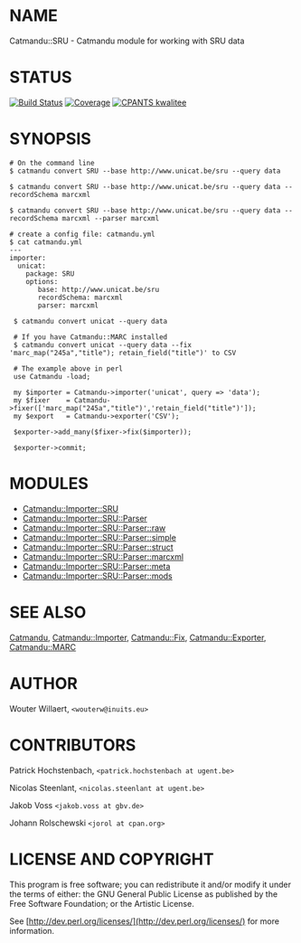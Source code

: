 # NAME

Catmandu::SRU - Catmandu module for working with SRU data

# STATUS
[![Build Status](https://travis-ci.org/LibreCat/Catmandu-SRU.svg?branch=master)](https://travis-ci.org/LibreCat/Catmandu-SRU)
[![Coverage](https://coveralls.io/repos/LibreCat/Catmandu-SRU/badge.png?branch=master)](https://coveralls.io/r/LibreCat/Catmandu-SRU)
[![CPANTS kwalitee](http://cpants.cpanauthors.org/dist/Catmandu-SRU.png)](http://cpants.cpanauthors.org/dist/Catmandu-SRU)

# SYNOPSIS

    # On the command line
    $ catmandu convert SRU --base http://www.unicat.be/sru --query data

    $ catmandu convert SRU --base http://www.unicat.be/sru --query data --recordSchema marcxml

    $ catmandu convert SRU --base http://www.unicat.be/sru --query data --recordSchema marcxml --parser marcxml

    # create a config file: catmandu.yml
    $ cat catmandu.yml
    ---
    importer:
      unicat:
        package: SRU
        options:
           base: http://www.unicat.be/sru
           recordSchema: marcxml
           parser: marcxml

     $ catmandu convert unicat --query data

     # If you have Catmandu::MARC installed
     $ catmandu convert unicat --query data --fix 'marc_map("245a","title"); retain_field("title")' to CSV

     # The example above in perl
     use Catmandu -load;

     my $importer = Catmandu->importer('unicat', query => 'data');
     my $fixer    = Catmandu->fixer(['marc_map("245a","title")','retain_field("title")']);
     my $export   = Catmandu->exporter('CSV');

     $exporter->add_many($fixer->fix($importer));

     $exporter->commit;

# MODULES

- [Catmandu::Importer::SRU](https://metacpan.org/pod/Catmandu::Importer::SRU)
- [Catmandu::Importer::SRU::Parser](https://metacpan.org/pod/Catmandu::Importer::SRU::Parser)
- [Catmandu::Importer::SRU::Parser::raw](https://metacpan.org/pod/Catmandu::Importer::SRU::Parser::raw)
- [Catmandu::Importer::SRU::Parser::simple](https://metacpan.org/pod/Catmandu::Importer::SRU::Parser::simple)
- [Catmandu::Importer::SRU::Parser::struct](https://metacpan.org/pod/Catmandu::Importer::SRU::Parser::struct)
- [Catmandu::Importer::SRU::Parser::marcxml](https://metacpan.org/pod/Catmandu::Importer::SRU::Parser::marcxml)
- [Catmandu::Importer::SRU::Parser::meta](https://metacpan.org/pod/Catmandu::Importer::SRU::Parser::meta)
- [Catmandu::Importer::SRU::Parser::mods](https://metacpan.org/pod/Catmandu::Importer::SRU::Parser::mods)

# SEE ALSO

[Catmandu](https://metacpan.org/pod/Catmandu),
[Catmandu::Importer](https://metacpan.org/pod/Catmandu::Importer),
[Catmandu::Fix](https://metacpan.org/pod/Catmandu::Fix),
[Catmandu::Exporter](https://metacpan.org/pod/Catmandu::Exporter),
[Catmandu::MARC](https://metacpan.org/pod/Catmandu::MARC)

# AUTHOR

Wouter Willaert, `<wouterw@inuits.eu>`

# CONTRIBUTORS

Patrick Hochstenbach, `<patrick.hochstenbach at ugent.be>`

Nicolas Steenlant, `<nicolas.steenlant at ugent.be>`

Jakob Voss `<jakob.voss at gbv.de>`

Johann Rolschewski `<jorol at cpan.org>`

# LICENSE AND COPYRIGHT

This program is free software; you can redistribute it and/or modify it
under the terms of either: the GNU General Public License as published
by the Free Software Foundation; or the Artistic License.

See [http://dev.perl.org/licenses/](http://dev.perl.org/licenses/) for more information.
